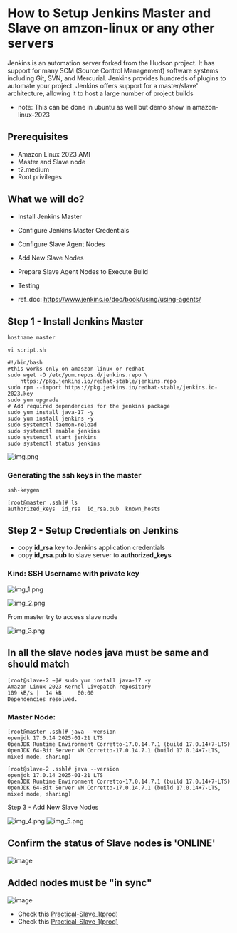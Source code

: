 # How to Setup Jenkins Master and Slave on amzon-linux or any other servers

Jenkins is an automation server forked from the Hudson project. It has support for many SCM (Source Control Management) software systems including Git, SVN, and Mercurial. Jenkins provides hundreds of plugins to automate your project. Jenkins offers support for a master/slave' architecture, allowing it to host a large number of project builds

- note: This can be done in ubuntu as well but demo show in amazon-linux-2023
## Prerequisites
- Amazon Linux 2023 AMI
- Master and Slave node
- t2.medium
- Root privileges

## What we will do?
- Install Jenkins Master
- Configure Jenkins Master Credentials
- Configure Slave Agent Nodes
- Add New Slave Nodes
- Prepare Slave Agent Nodes to Execute Build
- Testing

- ref_doc: https://www.jenkins.io/doc/book/using/using-agents/

## Step 1 - Install Jenkins Master
```commandline
hostname master
```

```commandline
vi script.sh
```

```commandline
#!/bin/bash
#this works only on amaszon-linux or redhat
sudo wget -O /etc/yum.repos.d/jenkins.repo \
    https://pkg.jenkins.io/redhat-stable/jenkins.repo
sudo rpm --import https://pkg.jenkins.io/redhat-stable/jenkins.io-2023.key
sudo yum upgrade
# Add required dependencies for the jenkins package
sudo yum install java-17 -y 
sudo yum install jenkins -y
sudo systemctl daemon-reload
sudo systemctl enable jenkins
sudo systemctl start jenkins
sudo systemctl status jenkins
```

![img.png](img.png)

### Generating the ssh keys in the master 
```commandline
ssh-keygen
```
```commandline
[root@master .ssh]# ls
authorized_keys  id_rsa  id_rsa.pub  known_hosts
```

## Step 2 - Setup Credentials on Jenkins

- copy **id_rsa** key to Jenkins application credentials 
- copy **id_rsa.pub** to slave server to **authorized_keys**
### Kind: SSH Username with private key
![img_1.png](img_1.png)

![img_2.png](img_2.png)

From master try to access slave node

![img_3.png](img_3.png)

## In all the slave nodes java must be same and should match
```commandline
[root@slave-2 ~]# sudo yum install java-17 -y
Amazon Linux 2023 Kernel Livepatch repository                                                                                                                                         109 kB/s |  14 kB     00:00
Dependencies resolved.
```
### Master Node:
```commandline
[root@master .ssh]# java --version
openjdk 17.0.14 2025-01-21 LTS
OpenJDK Runtime Environment Corretto-17.0.14.7.1 (build 17.0.14+7-LTS)
OpenJDK 64-Bit Server VM Corretto-17.0.14.7.1 (build 17.0.14+7-LTS, mixed mode, sharing)
```

````commandline
[root@slave-2 .ssh]# java --version
openjdk 17.0.14 2025-01-21 LTS
OpenJDK Runtime Environment Corretto-17.0.14.7.1 (build 17.0.14+7-LTS)
OpenJDK 64-Bit Server VM Corretto-17.0.14.7.1 (build 17.0.14+7-LTS, mixed mode, sharing)
````
Step 3 - Add New Slave Nodes

![img_4.png](img_4.png)
![img_5.png](img_5.png)

## Confirm the status of Slave nodes is **'ONLINE'** 
![image](https://github.com/user-attachments/assets/c83bd56c-7777-45be-bc06-2d834fd64cea)
## Added nodes must be **"in sync"**
![image](https://github.com/user-attachments/assets/edacf6d5-fe85-4fdb-baad-9f8a0101ea4e)

- Check this [Practical-Slave_1(prod)](https://github.com/Git-Prajwal-GH/Forked-complete-cicd-project-microdegree/blob/Jenkins/Practical-Slave_1(prod).md)
- Check this [Practical-Slave_1(prod)](https://github.com/Git-Prajwal-GH/Forked-complete-cicd-project-microdegree/blob/Jenkins/Practical-Slave_2(stage).md)
